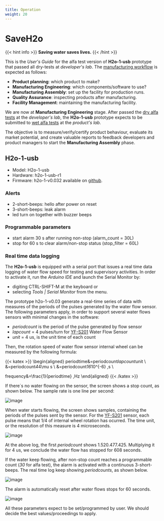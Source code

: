 ```yaml
---
title: Operation
weight: 20
---
```

# SaveH2o

{{< hint info >}}
**Saving water saves lives.**
{{< /hint >}}

This is the *User's Guide* for the alfa test version of **H2o-1-usb** prototype that passed all dry-tests at *developer's lab*. The [manufacturing workflow](https://opsdog.com/categories/workflows/production) is expected as follows:

- **Product planning**: which product to make?
- **Manufacturing Engineering**: which components/software to use?
- **Manufacturing Assembly**: set up the facility for production runs.
- **Quality Assurance**: inspecting products after manufacturing.
- **Facility Management**: maintaining the manufacturing facility.

We are now at **Manufacturing Engineering** stage. After passed the [dry alfa tests](https://github.com/SaveH2o/arduino/issues/3) at the *developer's lab*, the **H2o-1-usb** prototype expects to be submitted to [wet alfa tests](https://github.com/SaveH2o/arduino/issues/4) at the *product's lab*.

The objective is to measure/verify/certify product behaviour, evaluate its market potential, and create valuable reports to feedback developers and product managers to start the **Manufacturing Assembly** phase.

## H2o-1-usb

- Model: H2o-1-usb
- Hardware: h2o-1-usb-r1
- Firmware: h2o-1-v0.032 available on [github](https://github.com/SaveH2o/arduino).

### Alerts

- 2-short-beeps: hello after power on reset
- 3-short-beeps: leak alarm
- led turn on together with buzzer beeps

### Programmable parameters

- start alarm 30 s after running non-stop (alarm_count = 30L)
- stop for 60 s to clear alarm/non-stop status (stop_filter = 60L)

### Real time data logging 

The **H2o-1-usb** is equipped with a serial port that issues a real time data logging of water flow speed for testing and supervisory activities. In order to activate it, run the *Arduino IDE* and launch the Serial Monitor by:
- digiting CTRL-SHIFT-M at the keyboard or
- selecting *Tools | Serial Monitor* from the menu.

The prototype h2o-1-v0.03 generate a real-time series of data with measures of the periods of the pulses generated by the water flow sensor. The following parameters apply, in order to support several water flows sensors with minimal changes in the software:

- *periodcount* is the period of the pulse generated by flow sensor
- *lapcount* = 4 pulses/turn for [YF-S201](https://www.aliexpress.com/item/32958118358.html) Water Flow Sensor
- *unit* = 4 us, is the unit time of each count

Then, the rotation speed of water flow sensor internal wheel can be measured by the following formula:

{{< katex >}}
\begin{aligned}
   periodtime&=periodcount*lapcount*unit \\
   &=periodcount*4*4\mu s \\
   &=periodcount*16*10^{-6} \,s \\

   frequency&=\frac{1}{periodtime} \,Hz
\end{aligned}
{{< /katex >}}


If there´s no water flowing on the sensor, the screen shows a stop count, as shown below. The sample rate is one line per second:

![image](https://user-images.githubusercontent.com/86032/93905605-894b4f80-fcd1-11ea-8e28-fb4930ef299d.png)

When water starts flowing, the screen shows samples, containing the periods of the pulses sent by the sensor. For the [YF-S201](https://www.aliexpress.com/item/32958118358.html) sensor, each pulse means that 1/4 of internal wheel rotation has ocurred. The time unit, or the resolution of this measure is 4 microseconds.

![image](https://user-images.githubusercontent.com/86032/93906287-64a3a780-fcd2-11ea-8994-4dd9c836be19.png)

At the above log, the first *periodcount* shows 1.520.477.425. Multiplying it for 4 us, we conclude the water flow has stopped for 608 seconds. 

If the water keep flowing, after non-stop count reaches a programmable count (*30* for alfa test), the alarm is activated with a continuous 3-short-beeps. The real time log keep showing *periodcounts*, as shown below.

![image](https://user-images.githubusercontent.com/86032/93910478-85223080-fcd7-11ea-880d-b0dabf160154.png)

The alarm is automatically reset after water flows stops for 60 seconds.

![image](https://user-images.githubusercontent.com/86032/93911225-81db7480-fcd8-11ea-96c2-0e1ba29c92eb.png)

All these parameters expect to be set/programmed by user. We should decide the best values/proceedings to apply.